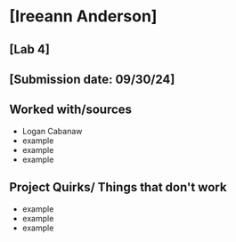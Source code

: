 # [Ireeann Anderson]
## [Lab 4]
## [Submission date: 09/30/24]
## Worked with/sources 
* Logan Cabanaw
* example
* example
* example
## Project Quirks/ Things that don't work
* example
* example
* example
